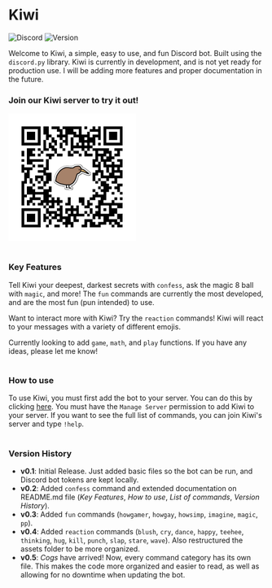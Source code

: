 # **Kiwi**

![Discord](https://img.shields.io/discord/1083276820234895451?color=%2300C875&logo=discord&logoColor=%2300C875&style=for-the-badge)
![Version](https://img.shields.io/badge/version-v0.5-%2300C875?color=%2300C875&style=for-the-badge)

Welcome to Kiwi, a simple, easy to use, and fun Discord bot. Built using the `discord.py` library. Kiwi is currently in development, and is not yet ready for production use. I will be adding more features and proper documentation in the future.

### **Join our Kiwi server to try it out!**

<img alt = "Kiwi Server Invite" src = "assets/server-qrcode.png" width = "250" height = "250">

#

### **Key Features**

Tell Kiwi your deepest, darkest secrets with `confess`, ask the magic 8 ball with `magic`, and more! The `fun` commands are currently the most developed, and are the most fun (pun intended) to use.

Want to interact more with Kiwi? Try the `reaction` commands! Kiwi will react to your messages with a variety of different emojis.

Currently looking to add `game`, `math`, and `play` functions. If you have any ideas, please let me know!

#

### **How to use**

<!-- If the bot starts getting any more complicated, steps for proper setup will be documented here -->

To use Kiwi, you must first add the bot to your server. You can do this by clicking [here](https://bit.ly/kiwi-bot). You must have the `Manage Server` permission to add Kiwi to your server. If you want to see the full list of commands, you can join Kiwi's server and type `!help`.

<!-- TODO: Add a section on how to fork this repo and run the bot locally -->

#

### **Version History**

* **v0.1**: Initial Release. Just added basic files so the bot can be run, and Discord bot tokens are kept locally.
* **v0.2**: Added `confess` command and extended documentation on README.md file (*Key Features*, *How to use*, *List of commands*, *Version History*).
* **v0.3**: Added `fun` commands (`howgamer`, `howgay`, `howsimp`, `imagine`, `magic`, `pp`).
* **v0.4**: Added `reaction` commands (`blush`, `cry`, `dance`, `happy`, `teehee`, `thinking`, `hug`, `kill`, `punch`, `slap`, `stare`, `wave`). Also restructured the assets folder to be more organized.
* **v0.5**: *Cogs* have arrived! Now, every command category has its own file. This makes the code more organized and easier to read, as well as allowing for no downtime when updating the bot.

<!-- TODO: Add a section on how to contribute (donations) -->